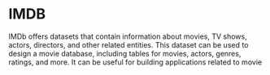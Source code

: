 # IMDB
IMDb offers datasets that contain information about  movies, TV shows, actors, directors, and other related  entities. This dataset can be used to design a movie  database, including tables for movies, actors, genres,  ratings, and more. It can be useful for building  applications related to movie
